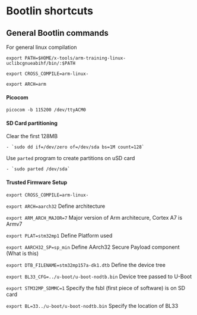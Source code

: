 # Bootlin shortcuts
## General Bootlin commands
For general linux compilation

`export PATH=$HOME/x-tools/arm-training-linux-uclibcgnueabihf/bin/:$PATH`

`export CROSS_COMPILE=arm-linux-`

`export ARCH=arm`


#### Picocom
`picocom -b 115200 /dev/ttyACM0`

#### SD Card partitioning

Clear the first 128MB

    - `sudo dd if=/dev/zero of=/dev/sda bs=1M count=128`

Use `parted` program to create partitions on uSD card

    - `sudo parted /dev/sda`


#### Trusted Firmware Setup

`export CROSS_COMPILE=arm-linux-`

`export ARCH=aarch32`                           Define architecture

`export ARM_ARCH_MAJOR=7`                       Major version of Arm architecure, Cortex A7 is Armv7

`export PLAT=stm32mp1`                          Define Platform used

`export AARCH32_SP=sp_min`                      Define AArch32 Secure Payload component (What is this)

`export DTB_FILENAME=stm32mp157a-dk1.dtb`       Define the device tree

`export BL33_CFG=../u-boot/u-boot-nodtb.bin`    Device tree passed to U-Boot

`export STM32MP_SDMMC=1`                        Specify the fsbl (first piece of software) is on SD card

`export BL=33../u-boot/u-boot-nodtb.bin`        Specify the location of BL33
 
